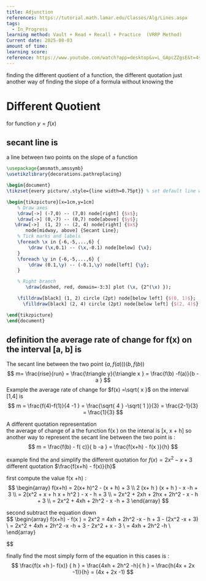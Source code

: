 ```yaml
---
title: Adjunction
references: https://tutorial.math.lamar.edu/Classes/Alg/Lines.aspx
tags:
  - In_Progress
learning method: Vault + Read + Recall + Practice  (VRRP Method)
Current date: 2025-08-03
amount of time: 
learning score: 
reference: https://www.youtube.com/watch?app=desktop&v=L_GApcZZgsE&t=4s&ab_channel=Mario%27sMathTutoring
---
```




finding the different quotient of a function, the different quotation just another way of finding the slope of a formula without knowing the
# Different Quotient 

for function $y= f(x)$ 

## secant line is 
a line between two points on the slope of a function 

```tikz
\usepackage{amsmath,amssymb}
\usetikzlibrary{decorations.pathreplacing}

\begin{document}
\tikzset{every picture/.style={line width=0.75pt}} % set default line width

\begin{tikzpicture}[x=1cm,y=1cm]
    % Draw axes
    \draw[->] (-7,0) -- (7,0) node[right] {$x$};
    \draw[->] (0,-7) -- (0,7) node[above] {$y$};
   \draw[->]  (1, 2) -- (2, 4) node[right] {$x$}
	   node[midway, above] {Secant Line};
    % Tick marks and labels
    \foreach \x in {-6,-5,...,6} {
        \draw (\x,0.1) -- (\x,-0.1) node[below] {\x};
    }
    \foreach \y in {-6,-5,...,6} {
        \draw (0.1,\y) -- (-0.1,\y) node[left] {\y};
    }

    % Right branch
       \draw[dashed, red, domain=-3:3] plot (\x, {2^(\x) });

    \filldraw[black] (1, 2) circle (2pt) node[below left] {$(0, 1)$}; 
      \filldraw[black] (2, 4) circle (2pt) node[below left] {$(2, 4)$}; 

\end{tikzpicture}
\end{document}

```

## definition the average rate of change for f(x) on the interval [a, b] is 
The secant line between the two point $(a, f(a))  ) (b , f(b))$  
$$
 m=  \frac{rise}{run}  = \frac{\triangle y}{\triangle x }  = \frac{f(b) -f(a)}{b - a }
$$
Example the average rate of change for $f(x)  =\sqrt{ x }$ on the interval [1,4] is 
$$  
m = \frac{f(4)-f(1)}{4 -1 }   = \frac{\sqrt{ 4 } -\sqrt{ 1 }}{3} =
\frac{2-1}{3} = \frac{1}{3}
$$

A different quotation representation  
the average of change of a the function f(x ) on the intenal is [x, x + h] 
so another way to represent the secant line between the two point is : 
$$
m  =  \frac{f(b) -  f( c)}{ b -a }   = \frac{f(x+h) - f(x )}{h}
$$

example find the and simplify the different quotation for $f(x)= 2x^2  - x  + 3$
different   quotation    $\frac{f(x+h) - f(x)}{h}$ 

first compute the value f(x  +h) : 
$$
\begin{array}
f(x+h) = 2(x+ h)^2  - (x + h) + 3   \\
2 (x+ h ) (x + h  )  - x  -h  + 3   \\
= 2(x^2 + x + h x + h^2 )  - x  - h  + 3  \\
= 2x^2 + 2xh + 2hx  + 2h^2 - x - h  + 3  \\
 =   2x^2 + 4xh + 2h^2 - x -h + 3 
\end{array}
$$


second subtract the equation down   
$$
\begin{array}
f(x+h) - f(x )   =    2x^2  = 4xh  + 2h^2  -x - h + 3 - (2x^2 -x + 3)  \\
= 2x^2 + 4xh  + 2h^2  -x -h + 3  - 2x^2  + x  - 3  \\
= 4xh  + 2h^2 -h  \\
\end{array}

$$

finally find  the most simply form of the equation in this cases is : 
$$
\frac{f(x   +h )- f(x)} { h }  = \frac{4xh + 2h^2  -h}{ h }  =  \frac{h(4x + 2x -1)}{h}  = (4x + 2x -1)
$$

